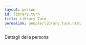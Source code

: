 ```yaml
---
layout: person
id: library.turn
title: Library Turn
permalink: people/library.turn.html
---
```


Dettagli della persona